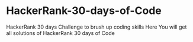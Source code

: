 # HackerRank-30-days-of-Code
HackerRank 30 days Challenge to brush up coding skills
Here You will get all solutions of HackerRank 30 days of Code
